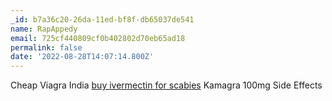 ```yaml
---
_id: b7a36c20-26da-11ed-bf8f-db65037de541
name: RapAppedy
email: 725cf440809cf0b402802d70eb65ad18
permalink: false
date: '2022-08-28T14:07:14.800Z'
---
```

Cheap Viagra India <a href=http://iverstromectol.com/>buy ivermectin for scabies</a> Kamagra 100mg Side Effects
